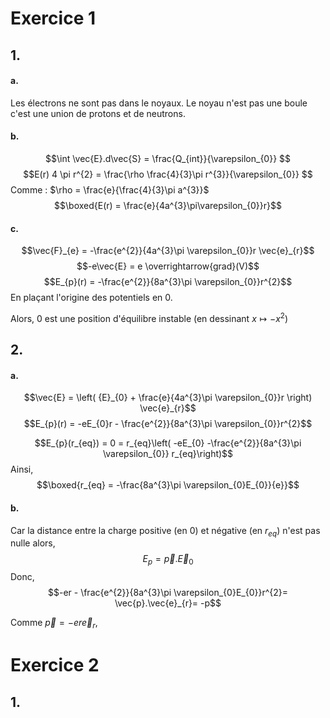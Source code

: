 # Exercice 1
## 1.
#### a.
Les électrons ne sont pas dans le noyaux. 
Le noyau n'est pas une boule c'est une union de protons et de neutrons.

#### b.
$$\int \vec{E}.d\vec{S} = \frac{Q_{int}}{\varepsilon_{0}} $$
$$E(r) 4 \pi r^{2} = \frac{\rho  \frac{4}{3}\pi r^{3}}{\varepsilon_{0}} $$
Comme : $\rho = \frac{e}{\frac{4}{3}\pi a^{3}}$
$$\boxed{E(r) = \frac{e}{4a^{3}\pi\varepsilon_{0}}r}$$

#### c.
$$\vec{F}_{e} = -\frac{e^{2}}{4a^{3}\pi \varepsilon_{0}}r \vec{e}_{r}$$
$$-e\vec{E} = e \overrightarrow{grad}(V)$$
$$E_{p}(r) = -\frac{e^{2}}{8a^{3}\pi \varepsilon_{0}}r^{2}$$
En plaçant l'origine des potentiels en $0$.

Alors, $0$ est une position d'équilibre instable (en dessinant $x \mapsto - x^{2}$)

## 2.
#### a.
$$\vec{E} = \left( {E}_{0} + \frac{e}{4a^{3}\pi \varepsilon_{0}}r \right) \vec{e}_{r}$$
$$E_{p}(r) = -eE_{0}r - \frac{e^{2}}{8a^{3}\pi \varepsilon_{0}}r^{2}$$

$$E_{p}(r_{eq}) = 0 = r_{eq}\left( -eE_{0} -\frac{e^{2}}{8a^{3}\pi \varepsilon_{0}} r_{eq}\right)$$
Ainsi, 
$$\boxed{r_{eq} = -\frac{8a^{3}\pi \varepsilon_{0}E_{0}}{e}}$$

#### b.
Car la distance entre la charge positive (en 0) et négative (en $r_{eq}$) n'est pas nulle alors, 
$$E_{p} = \vec{p}.\vec{E}_{0}$$
Donc, 
$$-er - \frac{e^{2}}{8a^{3}\pi \varepsilon_{0}E_{0}}r^{2}= \vec{p}.\vec{e}_{r}= -p$$

Comme $\vec{p} = -er \vec{e}_{r}$, 




# Exercice 2
## 1.
